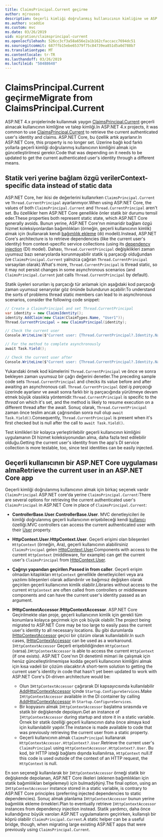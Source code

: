 ```yaml
---
title: ClaimsPrincipal.Current geçirme
author: mjrousos
description: Geçerli kimliği doğrulanmış kullanıcının kimliğine ve ASP.NET Core Taleplerde alınacak ClaimsPrincipal.Current uzağa geçirmeyi öğrenin.
ms.author: scaddie
ms.custom: mvc
ms.date: 03/26/2019
uid: migration/claimsprincipal-current
ms.openlocfilehash: 526cc3cf3a58a656e2a1b162cfaccacc7694dc51
ms.sourcegitcommit: 687ffb15ebe65379f75c84739ea851d5a0d788b7
ms.translationtype: MT
ms.contentlocale: tr-TR
ms.lasthandoff: 03/26/2019
ms.locfileid: "58488648"
---
```

# <a name="migrate-from-claimsprincipalcurrent"></a><span data-ttu-id="0337b-103">ClaimsPrincipal.Current geçirme</span><span class="sxs-lookup"><span data-stu-id="0337b-103">Migrate from ClaimsPrincipal.Current</span></span>

<span data-ttu-id="0337b-104">ASP.NET 4.x projelerinde kullanmak yaygın [ClaimsPrincipal.Current](/dotnet/api/system.security.claims.claimsprincipal.current) geçerli alınacak kullanıcının kimliğine ve talep kimliği.</span><span class="sxs-lookup"><span data-stu-id="0337b-104">In ASP.NET 4.x projects, it was common to use [ClaimsPrincipal.Current](/dotnet/api/system.security.claims.claimsprincipal.current) to retrieve the current authenticated user's identity and claims.</span></span> <span data-ttu-id="0337b-105">ASP.NET Core, bu özellik artık ayarlanır.</span><span class="sxs-lookup"><span data-stu-id="0337b-105">In ASP.NET Core, this property is no longer set.</span></span> <span data-ttu-id="0337b-106">Üzerine bağlı kod farklı yollarla geçerli kimliği doğrulanmış kullanıcının kimliğini almak için güncelleştirilmesi gerekir.</span><span class="sxs-lookup"><span data-stu-id="0337b-106">Code that was depending on it needs to be updated to get the current authenticated user's identity through a different means.</span></span>

## <a name="context-specific-data-instead-of-static-data"></a><span data-ttu-id="0337b-107">Statik veri yerine bağlam özgü veriler</span><span class="sxs-lookup"><span data-stu-id="0337b-107">Context-specific data instead of static data</span></span>

<span data-ttu-id="0337b-108">ASP.NET Core, her ikisi de değerlerini kullanırken `ClaimsPrincipal.Current` ve `Thread.CurrentPrincipal` ayarlanmıyor.</span><span class="sxs-lookup"><span data-stu-id="0337b-108">When using ASP.NET Core, the values of both `ClaimsPrincipal.Current` and `Thread.CurrentPrincipal` aren't set.</span></span> <span data-ttu-id="0337b-109">Bu özellikler hem ASP.NET Core genellikle önler statik bir durumu temsil eder.</span><span class="sxs-lookup"><span data-stu-id="0337b-109">These properties both represent static state, which ASP.NET Core generally avoids.</span></span> <span data-ttu-id="0337b-110">Bunun yerine, ASP.NET Core'nın mimaridir bağlam özgü hizmet koleksiyonlardan bağımlılıkları (örneğin, geçerli kullanıcının kimlik) almak için (kullanarak kendi [bağımlılık ekleme](xref:fundamentals/dependency-injection) (dı) modeli).</span><span class="sxs-lookup"><span data-stu-id="0337b-110">Instead, ASP.NET Core's architecture is to retrieve dependencies (like the current user's identity) from context-specific service collections (using its [dependency injection](xref:fundamentals/dependency-injection) (DI) model).</span></span> <span data-ttu-id="0337b-111">Dahası, `Thread.CurrentPrincipal` değişiklikleri zaman uyumsuz bazı senaryolarda korunmayabilir statik iş parçacığı olduğundan (ve `ClaimsPrincipal.Current` yalnızca çağıran `Thread.CurrentPrincipal` varsayılan olarak).</span><span class="sxs-lookup"><span data-stu-id="0337b-111">What's more, `Thread.CurrentPrincipal` is thread static, so it may not persist changes in some asynchronous scenarios (and `ClaimsPrincipal.Current` just calls `Thread.CurrentPrincipal` by default).</span></span>

<span data-ttu-id="0337b-112">Statik üyeleri sorunları iş parçacığı tür anlamak için aşağıdaki kod parçacığı zaman uyumsuz senaryolar göz önünde bulundurun açabilir:</span><span class="sxs-lookup"><span data-stu-id="0337b-112">To understand the sorts of problems thread static members can lead to in asynchronous scenarios, consider the following code snippet:</span></span>

```csharp
// Create a ClaimsPrincipal and set Thread.CurrentPrincipal
var identity = new ClaimsIdentity();
identity.AddClaim(new Claim(ClaimTypes.Name, "User1"));
Thread.CurrentPrincipal = new ClaimsPrincipal(identity);

// Check the current user
Console.WriteLine($"Current user: {Thread.CurrentPrincipal?.Identity.Name}");

// For the method to complete asynchronously
await Task.Yield();

// Check the current user after
Console.WriteLine($"Current user: {Thread.CurrentPrincipal?.Identity.Name}");
```

<span data-ttu-id="0337b-113">Yukarıdaki örnek kod kümelerini `Thread.CurrentPrincipal` ve önce ve sonra bekleyen zaman uyumsuz bir çağrı değerini denetler.</span><span class="sxs-lookup"><span data-stu-id="0337b-113">The preceding sample code sets `Thread.CurrentPrincipal` and checks its value before and after awaiting an asynchronous call.</span></span> <span data-ttu-id="0337b-114">`Thread.CurrentPrincipal` özel *iş parçacığı* üzerinde ayarlanır ve await sonra farklı bir iş parçacığında yürütmeye devam etmek büyük olasılıkla yöntemidir.</span><span class="sxs-lookup"><span data-stu-id="0337b-114">`Thread.CurrentPrincipal` is specific to the *thread* on which it's set, and the method is likely to resume execution on a different thread after the await.</span></span> <span data-ttu-id="0337b-115">Sonuç olarak, `Thread.CurrentPrincipal` zaman önce teslim ancak çağrısından sonra null olup `await Task.Yield()`.</span><span class="sxs-lookup"><span data-stu-id="0337b-115">Consequently, `Thread.CurrentPrincipal` is present when it's first checked but is null after the call to `await Task.Yield()`.</span></span>

<span data-ttu-id="0337b-116">Test kimlikleri bir kolayca yerleştirilebilir geçerli kullanıcının kimliğini uygulamanın DI hizmet koleksiyonundan alma, daha fazla test edilebilir olduğu.</span><span class="sxs-lookup"><span data-stu-id="0337b-116">Getting the current user's identity from the app's DI service collection is more testable, too, since test identities can be easily injected.</span></span>

## <a name="retrieve-the-current-user-in-an-aspnet-core-app"></a><span data-ttu-id="0337b-117">Geçerli kullanıcının bir ASP.NET Core uygulaması alma</span><span class="sxs-lookup"><span data-stu-id="0337b-117">Retrieve the current user in an ASP.NET Core app</span></span>

<span data-ttu-id="0337b-118">Geçerli kimliği doğrulanmış kullanıcının almak için birkaç seçenek vardır `ClaimsPrincipal` ASP.NET core'da yerine `ClaimsPrincipal.Current`:</span><span class="sxs-lookup"><span data-stu-id="0337b-118">There are several options for retrieving the current authenticated user's `ClaimsPrincipal` in ASP.NET Core in place of `ClaimsPrincipal.Current`:</span></span>

* <span data-ttu-id="0337b-119">**ControllerBase.User**.</span><span class="sxs-lookup"><span data-stu-id="0337b-119">**ControllerBase.User**.</span></span> <span data-ttu-id="0337b-120">MVC denetleyicileri ile kimliği doğrulanmış geçerli kullanıcının erişebileceği kendi [kullanıcı](/dotnet/api/microsoft.aspnetcore.mvc.controllerbase.user) özelliği.</span><span class="sxs-lookup"><span data-stu-id="0337b-120">MVC controllers can access the current authenticated user with their [User](/dotnet/api/microsoft.aspnetcore.mvc.controllerbase.user) property.</span></span>
* <span data-ttu-id="0337b-121">**HttpContext.User**.</span><span class="sxs-lookup"><span data-stu-id="0337b-121">**HttpContext.User**.</span></span> <span data-ttu-id="0337b-122">Geçerli erişimi olan bileşenleri `HttpContext` (örneğin, Ara), geçerli kullanıcının alabilirsiniz `ClaimsPrincipal` gelen [HttpContext.User](/dotnet/api/microsoft.aspnetcore.http.httpcontext.user).</span><span class="sxs-lookup"><span data-stu-id="0337b-122">Components with access to the current `HttpContext` (middleware, for example) can get the current user's `ClaimsPrincipal` from [HttpContext.User](/dotnet/api/microsoft.aspnetcore.http.httpcontext.user).</span></span>
* <span data-ttu-id="0337b-123">**Çağrıyı yapandan geçirilen**.</span><span class="sxs-lookup"><span data-stu-id="0337b-123">**Passed in from caller**.</span></span> <span data-ttu-id="0337b-124">Geçerli erişim olmadan kitaplıkları `HttpContext` genellikle denetleyicileri veya ara yazılımı bileşenleri olarak adlandırılır ve bağımsız değişken olarak geçirilen geçerli kullanıcının kimlik olabilir.</span><span class="sxs-lookup"><span data-stu-id="0337b-124">Libraries without access to the current `HttpContext` are often called from controllers or middleware components and can have the current user's identity passed as an argument.</span></span>
* <span data-ttu-id="0337b-125">**IHttpContextAccessor**.</span><span class="sxs-lookup"><span data-stu-id="0337b-125">**IHttpContextAccessor**.</span></span> <span data-ttu-id="0337b-126">ASP.NET Core Geçirilmekte olan proje, geçerli kullanıcının kimlik için gerekli tüm konumlara kolayca geçirmek için çok büyük olabilir.</span><span class="sxs-lookup"><span data-stu-id="0337b-126">The project being migrated to ASP.NET Core may be too large to easily pass the current user's identity to all necessary locations.</span></span> <span data-ttu-id="0337b-127">Bu gibi durumlarda [IHttpContextAccessor](/dotnet/api/microsoft.aspnetcore.http.ihttpcontextaccessor) geçici bir çözüm olarak kullanılabilir.</span><span class="sxs-lookup"><span data-stu-id="0337b-127">In such cases, [IHttpContextAccessor](/dotnet/api/microsoft.aspnetcore.http.ihttpcontextaccessor) can be used as a workaround.</span></span> <span data-ttu-id="0337b-128">`IHttpContextAccessor` Geçerli erişebildiğinden `HttpContext` (varsa).</span><span class="sxs-lookup"><span data-stu-id="0337b-128">`IHttpContextAccessor` is able to access the current `HttpContext` (if one exists).</span></span> <span data-ttu-id="0337b-129">ASP.NET Core'nın DI denetimli mimari ile çalışmak için henüz güncelleştirilmemişse kodda geçerli kullanıcının kimliğini almak için kısa vadeli bir çözüm olacaktır:</span><span class="sxs-lookup"><span data-stu-id="0337b-129">A short-term solution to getting the current user's identity in code that hasn't yet been updated to work with ASP.NET Core's DI-driven architecture would be:</span></span>

  * <span data-ttu-id="0337b-130">Olun `IHttpContextAccessor` çağırarak DI kapsayıcısında kullanılabilir [AddHttpContextAccessor](https://github.com/aspnet/Hosting/issues/793) içinde `Startup.ConfigureServices`.</span><span class="sxs-lookup"><span data-stu-id="0337b-130">Make `IHttpContextAccessor` available in the DI container by calling [AddHttpContextAccessor](https://github.com/aspnet/Hosting/issues/793) in `Startup.ConfigureServices`.</span></span>
  * <span data-ttu-id="0337b-131">Bir kopyasını almak `IHttpContextAccessor` başlatma sırasında ve statik bir değişkende depolayın.</span><span class="sxs-lookup"><span data-stu-id="0337b-131">Get an instance of `IHttpContextAccessor` during startup and store it in a static variable.</span></span> <span data-ttu-id="0337b-132">Örnek bir statik özelliği geçerli kullanıcının daha önce almaya kod için kullanılabilir yapılır.</span><span class="sxs-lookup"><span data-stu-id="0337b-132">The instance is made available to code that was previously retrieving the current user from a static property.</span></span>
  * <span data-ttu-id="0337b-133">Geçerli kullanıcının almak `ClaimsPrincipal` kullanarak `HttpContextAccessor.HttpContext?.User`.</span><span class="sxs-lookup"><span data-stu-id="0337b-133">Retrieve the current user's `ClaimsPrincipal` using `HttpContextAccessor.HttpContext?.User`.</span></span> <span data-ttu-id="0337b-134">Bu kod, bir HTTP isteği bağlamı dışında kullanılırsa, `HttpContext` null.</span><span class="sxs-lookup"><span data-stu-id="0337b-134">If this code is used outside of the context of an HTTP request, the `HttpContext` is null.</span></span>

<span data-ttu-id="0337b-135">En son seçeneği kullanılarak bir `IHttpContextAccessor` örneği statik bir değişkende depolanan, ASP.NET Core ilkeleri (eklenen bağımlılıkları için statik bağımlılıkları belgelemeyi) için bulmadýðýný.</span><span class="sxs-lookup"><span data-stu-id="0337b-135">The final option, using an `IHttpContextAccessor` instance stored in a static variable, is contrary to ASP.NET Core principles (preferring injected dependencies to static dependencies).</span></span> <span data-ttu-id="0337b-136">Sonuç almak planlama `IHttpContextAccessor` bunun yerine bağımlılık ekleme örnekleri.</span><span class="sxs-lookup"><span data-stu-id="0337b-136">Plan to eventually retrieve `IHttpContextAccessor` instances from dependency injection instead.</span></span> <span data-ttu-id="0337b-137">Statik yardımcı, daha önce kullandığınız büyük varolan ASP.NET uygulamalarını geçirirken, kullanışlı bir köprü olabilir `ClaimsPrincipal.Current`.</span><span class="sxs-lookup"><span data-stu-id="0337b-137">A static helper can be a useful bridge, though, when migrating large existing ASP.NET apps that were previously using `ClaimsPrincipal.Current`.</span></span>
